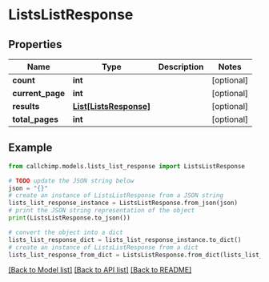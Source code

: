 # ListsListResponse


## Properties

Name | Type | Description | Notes
------------ | ------------- | ------------- | -------------
**count** | **int** |  | [optional] 
**current_page** | **int** |  | [optional] 
**results** | [**List[ListsResponse]**](ListsResponse.md) |  | [optional] 
**total_pages** | **int** |  | [optional] 

## Example

```python
from callchimp.models.lists_list_response import ListsListResponse

# TODO update the JSON string below
json = "{}"
# create an instance of ListsListResponse from a JSON string
lists_list_response_instance = ListsListResponse.from_json(json)
# print the JSON string representation of the object
print(ListsListResponse.to_json())

# convert the object into a dict
lists_list_response_dict = lists_list_response_instance.to_dict()
# create an instance of ListsListResponse from a dict
lists_list_response_from_dict = ListsListResponse.from_dict(lists_list_response_dict)
```
[[Back to Model list]](../README.md#documentation-for-models) [[Back to API list]](../README.md#documentation-for-api-endpoints) [[Back to README]](../README.md)


